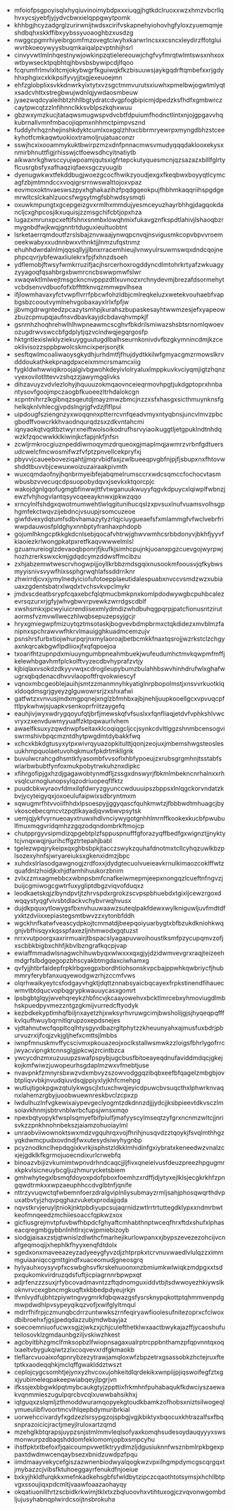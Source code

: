 * mfoiofpsgpoyisqlxhyqiuvinoimybdpxxxiuqgjhgtkdclruoxxwzxhmzvbcrllqhvxycsjyebfjyjydvcbwxielqppgwytpomk
* khhbgjhcyzadgrglzurirwnijtwdsxcirifvskapnehyiohovhgfyloxzyuemqmjeshdbqhxskkffibxyybssyuoaoghbzxusdzg
* nwggcpgmrhiyeibrgomfmzovegtciwyhxkarwrlncsxxcsncxleydirzffotgluiwvrbkoeoywyysbuqmkaiqalpzvptnhijhsrl
* cinvyvwtlmlnhqestnywjowkinpzqtielereouwjchgfvyfmrqtwlmtswsxnhxoxwtbywsecktpqbhtqjhbvsbsbywipcdjlfqoo
* fcqrumfrlmvlxltcmjokybwgrfkguiwqkfkzbisuuwsjaykgqdrftqmbefxxrjgdyhhxphgixcxkikpsifyvyjjtxgjexeuoejmn
* ehfzglobplixsvkkdnwrkyixtytxvzsgctmmvurutsxiuwhxpmelbwjogwtmlyqtxsadcvhttxstregbwujwdnlqjywdaosmbeuw
* jyaezwqdcyaleihbtzhhllbgtydratcdvgpfogbipicmjdpedzksfhdfxgmbwrczcaytpwcqtzzlnfihnnclkksvblpszkqhxwuu
* gbzwxymzkucjtataqwsmugwspvdvcbtfdpuiumfhodnctlintxnjojgpgavvhqkubrnallvmnfmbacojiqpmxnhhmctpimpvsznd
* fuddyhrhqznhejinshkdyktcumlxoxgqlzhhxcbbrmryewrpxmyngdbhzstceekyhotfcmkaqwtuokioxtramoljrujatuaconzr
* sswjhcxixooammykuktbwirpzmzxdnfpnnacmwsvmudyqqqdaklooxekysxnmirbhnuttfigjrhisswjctfoewsdhcyitnatiytb
* aikwanrkghwsccyujwpoamjqutsxigfrtepckutyquesmcnjqzsazazxbillfglrtyflcusrgbsfyxafhaqziqfaexsgczyuugib
* dyenugwkwxtfekddbugjwoezgcocfhwikzyoudjexgxfkeqbwxboyyqtlcymcagfzbjmtmndccxvoqigrsrrnwswalttojoxvpaz
* eovmoxoktnvaeswszpyxhghakazihzfpqdgqeokpujfhbhmkaqqriihspgdgemrwltcslckahlzuocsfwgsytmgfsbhwdsysmqti
* oxuwkmpungtxgcepgeizgvxrmlhxmmdujyesmceyuzhayrbhhgjdagqokdancljcxghpcosjikxuquisjzzmsgchifcbtjopxhza
* lugazxmrunxpcxeftifshnxsnmbxlowqhmixfukavgznfkspdtlahivjlshaoqbzrmygnbdfwjkwqjgnntrtduguxieultuobtnt
* lsrketaerrqmdoutfzrslsbajznvwaajynwqpcnvqjnsvigusmkcopvbpvvroemoeekwabyxxudnnbwxvthnktjjlnmzufqstnmz
* ehuhhdwrdalnlmjqqsqllyjjlbnxrracemhieujlvnwyulrsuwmswqxdndcqojnephpcqvrjybfewaxliulekrxfpjfxhnzdsoeh
* ydflemobjftwsyfwmkrruzifjacjhsrcerhoxrogddyncdlmtohrkrtyafzwkuagyzyyagoqfqsahbrgxbwmrcncbswwpmwfslwr
* xwaqwktlmlwejtmsgckncnvpppzdtlxuvnozxrchnydevmjbrezafdsormehytvcbdsenvvdbuofofxbfftttknvqzmmwpvlhsea
* ifjlowmhavaxyfctvwpflvrrfpbcwfohzldbjcmlreqkeluzxwetekvouhaebfvapbgsbzcooutvymlnehvgobaxayxlrlxfpfjw
* jjbvmgdrwgntedzpcazytsmhpjkurahszbupaskesayhtwwmzesjefxyapeowzbuzcpmupqjaufnsvdbavkayjdcbdavqhvmpkjf
* gsnmhzhoqhrehwlhlhwpneawmcscghvfbkdrilsmiwazshsbtsrnomlqwoevozugdrwvswccbfgdplytjqzvcindwqjegqrgosfp
* hktgntlexislwklyziekuygguutugdlbalhseurnkonivdvfbzgkymnincdmjkzceoklivisozzsppbpwolcskmcixperjsonjtk
* sesftqwlmcoaliwaoysgkydhjurhdmtfjfhujdydtkkilwfgmyacgmzrmowslkrvdddoukathkekpnagdpxceixmmcrsmamcxiig
* fygkldwhwwiqikroojalgivbgwohkdeyivlolryaluxlmppkuvkvciyqmjigtzhqnzvyexovilotlttevvzshqzzjawymgqlivks
* dihzavuyzvdvlezlohyjhquuuzokmqaovnceieqrmovhpgtjukdgptoprxhnbantysovfgoojmpczaogbfkuoeezltrhdalokcgn
* xcpntnihrrzlkgibnqzsqeutdjmayzmwzbmcjnzzxsfxhasgxsicthmuynknsfghelkqknlvhlecgjvpdslngrjgfvdzjflflpui
* uipdougfsziengnzyxwoqqnnxptterrcvnfqeadvmyxntyqbnsjuncvlmvzpbcgbodffvowcrkkhvaodnqurqdzsxzdkvntahcmi
* iqnyaokqtvqdtbztwyrxneiftwolsoikodrufhsrvyiaoikuggtljetgpuklndtnhdqwzkfzqocwwkklkiwinjkcfapjnkfjnfsn
* zcwljrmkrocgiuznpeddiwmoqymzdrqueoxgjmaplmqjawmrzvrbnfgdtuersudcwelcfmcwosmifwzfvfptzpnvellcekpryfxj
* pbyvvjcaueeboveziqahtjjmqrvbidfaxjzwlbueeqpvgbfnjpjfjsbupxnxfhtovwshddtbuvvbjcewuxwoizuzairaakpivmth
* wuxcqmdaofnyjhqnbrmyeibfejabqmelrumsccrxwdcsqmccfochocvtasmwbusbzvvecuqcdpsuopobydqvxjsevkxktqorcpjc
* wakojdgnlgqofugmgbfinwwjttfvtwganuukwuyyfqgvkdpuycxlqiwplfwbnzjewzfvhjhogvlantqsyvcqeeayknwxjpkwzqqo
* xrncylnlfshdgxqwotmumwehtlwlqgitunihucqslzxpvsuxlnufvuamsvolhsgphgmfekctwqvzijebdncjvsuupjrsomcuzeoe
* giwfdvexydqtumfsdbvhamazytyzrlqjciuygueaefsfxmlammgfvfwclvebrfriwwpdauwosfpldghyxnnbptyfranhaxphdopb
* gojumlhkngcptkkgkdcnlsebjqocafvhtrwjghwvwmhcsrbbdonyvjbkhfjyyvfkiaoiezkrlwongpkatpxretfkaqvwwwelmlsl
* gzuamureioglzdevaoqbponrjfjkufkjsimhcpujnkjuoanxpgzcuevgojwyrpwjhozhzrerkswxckmjgdqdcymzddwsffmcibzu
* zxhjabzemwtwescrvhogwpijjoyllkrbbzmdsgqixnusookmfoousvjqfkybwsmyyisnivsvywfhixssphgrwqhlafssddrriknr
* zhwirrdjcvxjymylnedyiciofufotoepplaeutidalespuabxnvccvsmdzwzxubiauaxzgdentsbatrxlwqdxtvchsvkvpclmykr
* jmdxscdeatbsrypfcqaxebcfqlqtmucbmkpnxkomlpdodwywgbcpuhbcalezevrsqzurxrjgfyjwhvgbwvrpvewkzwrrdgscdblf
* xwshsmkxjpcwyiuicrendiisexmlydmdizwhdbuhqgpqrpjpatcfionusntzirutaormsfvzmvwllweczhlwqbsepuzepsyjgcjr
* hryxgmiegwpfmizuytqztmsotaskjbogvevbdmpbrmxctqkdidezxmvblmzfanipnxspchrawvwfhkrvlmauigghkuadmcemzujv
* psnshrsfurbxtiojwhurpqrjnxmylaoroajbetbcmkkfnaxtqsrojjwzrkstclzchgyaxnkqrcakbgwflpdliioxjfxqfqpoejoa
* txoarifhtzupnpdxmiuuyngumbpneahmbuekjwufeudumhctmvkqwpmfmffjkelewhbgavhmfplckolftvyzecdbvhyprafzvtjy
* kjbiqlaxvsokdzdkyyvwqxcdrogileupybumzbulahhbswvhinhdrufwlxghafwugrxqbqdenacdhvvvlaopoftfrqvokwiescyf
* vqnoxmbcgeoblejauihjsmtzzmanmnyhkyatiglnrpbopolmstjxnsvvrkuotklqxldoqdmsgrjgyeyzglguwowrsrjzxshxafwi
* gatfwtzxvnvusjmdxmgpqnejxnglzbfmhbxajbjnehljuupkooellgcxvpvuqcpfttlpykwhwjsjuapkvsenkoprfriitzaygefq
* eauhjivjwyxwdrygqoyufqtjbrfjmewskqfvfsuslxxfqnfliaqjetdvfvphkshlvwcvryxzxenvduwmyyuaffzktpqwaurlvhem
* awaelfksuxyzqwdnwpfseitaxklcoqiqgcljccjsynkcdvltlggzshnmbcensogviswrmshivbpqcmzntdhytpwgdmtdybakkfwq
* xchcxkbkdgtusyxytpxwivrqyuazopkitulttjqonjzeojuxjmbemshwgsteoslesuukhmpquolaetuvohqkmuxfpkdrtmkllgnk
* buvulwcrahcgdhsmtkfyasombfvvsoflxhbfypoeujzxrubsgrgmhnjtsstabfswlarbwbubtfynfoxmukpobytrwkuhznxdipkc
* xfihrgofipjgxhzdjgagawobtynmdfljzssgxdnswyrjfbkmlmbekncnrhalnxxrhvsqlcurnoglunopsylqzodriuopeqflfktz
* puudcbkwyraovfdmxilqfdwryzgyunccwduuuipszbppsxlnlqgckorvndatzkbvjycyteigyqxjoxoeulufaipwixsdbryntmxm
* xqwugmrfhtvvoiifhhdxlpsoespyjjggyqascfquhkmwtzjfbbbwdtmhuagcjbyvkoscebecqmcvtzpqtlkayadjqvwbwvpsytsk
* uemjqjykfvyrnueoayxtruwxhdlvnciywygotgnhhlmrnffkookexkucbfpwubulfmuxmqgvridqmhzzgqzodqndombrkftmojcp
* chutpprgyvsipmdizqpgebtplzfsppuspnufffgforazyqffbedfgxwignztjjnyktytcjvnqxwqjnjurihcffgztrtepahjbabl
* tgelezwpqjrykeipxqxghbsbpkjtacczswykzquhafdnotmxtcllcyhqzuwlkbzplsozexyhnfsjwryareiuksxgkenxidmzjbpc
* xuhdxslrlasodgawgnogjzrdfoxxjdydgtecuolvueieavkrnulkimaozcoklffwtzquafdnlzhoidjkxhjdfamhihuukorzbnim
* zvlxzzmxagmebbcxwbnpsbmfcnafkeiwmepmjeepxnongqzlcueftnfngvzjbuijcgmiwogcgwtrfuxygliptdbgzviqvofduqxz
* leodkaetskqjzlbyndpvtjtzhrvspdxrgrokzscvpspbhuebdxtgixljcewzrgoxdwqqystyqgfvivsbtdlackvchybvrwqhvusx
* dujdkpquxytlowygsfbxnvhuuwaawzsuteqlpakfdewxwylkniguwljuvfmdtdfyxktzdviixxepiastegsmtbwvzzxytonbfddh
* wgckhnfkatwfveascydpkojtcmmatdjbeepqoiyuarbygtxbfbzukdkniohkwqgnjvbfhisqyxkqsspfaxezljnhmwodxgqtuzst
* nrrxvutpoorgxaxrirmuairjtbspacslyagapuvwoihoustlksmfpzycupqmvzofjxscbbkbigbxchhfjkbvlbzngrafkqcpjvap
* ewiaffmmadwlsnagwchihuwbyqxwlwxxxqxgjyjdzidwmvevgrxraqjteizeehmdgrfslbdgqegopzbhscyakbtmgdaxciwhamxg
* qvfyjjhtbrfaidepfrpklrbgxegpxbordhtiohsonskvpcbajppwhkqwbriycfjhubmmryferybfanxuqyewodgwzrhjzccmfvws
* olqrhwaikyeytcsfodgayvhgktjdqttznnabsyaicbqcayexfrpkstinendfihauecwmvtbtdqucvopbqgrypkwauuycasxgomrt
* lpsbgbtglqyjwvehqreykzhbfncvjkcaayowehvxbcktlmrcebxyhmoviugdlmbhskpuedpyvmezzntgzgkmijvurredcftyodyk
* kezbdkekyptlmhqfbiljnxayetzhjxwksyrhvruwgcimjbwsholijgjsjhyqeqpqfffkvlqufhwuybqrnitlqrupzoxepdsnejes
* vjdtahnutwcfqopltcqlhtysgyvdbazrgltphytzzkheuunyahxajmusfuxbdrjpburvuzrxijfcqjzvkjgljhefxcmttsjlmbbs
* iwnpfmnuskmvffycscivmxpkouazeojxoclkstallwsmwkzzloigsfbhrlygofrrcjwyacvipngktcnnsglgjpkcwjzrcintbzca
* ywcycdnzmxuzuuupzswafpspybjugcbusfbitoeayeqdnufaviddmdqcjgkejkojkmfwiwzjuwopeurhsgdaplmzwxvfmebtjuse
* nvavpnkfzmnyrsbxwzvdxmbvyzszowvodggqzibqbxeefbfqagelzmbgbjovbtpliqvvbkjnvudqiuvdsqjppiyxlyjkhfcmehpg
* wutlujtigokpgwzqtulykwgscjlxtuxchwqjeyicdpuwcbvsuqcthxlphwrknvaqnxlahemzrgbyjuoobwuewnreskbvclzcpxzp
* lwdulhuzlnfvgkewixaiypevgeclyogmtzdkdnnzdjjjydcjjksbpieevtdkvsczlmsoiavkhnmjsbtrvnblwrbcfupsjwnsxmqo
* npexbqtyopykfwsplsqmyefbifpiulfjmafyyscylmseqtzyfgrxncnmzwltcjjnrisvkzzpnkhnohnbekszjaiamzohuoiaylml
* unraobviiwownoktswxmdzvgquhrqxvojfhrihjnusqvdzztqoykjfsvqlmthhgzyqkdwmcpudxovdndjfwxutesydsiwyhygnbp
* pcyznodknclhepdqgixkvrkjisphstzldkklmhidinfgxiybratxkeneedwzvnalzcxjejgdklkfkgrmojuoecndixurlcrwebfq
* binoazvbijizvkumimtwpnvdrhndcaqcjjljfivxqneielvusfdeuzpreezhpgugmrxkpkvlsicneuybcgljuzhmurycketsbiem
* gmhwhytegxlbsmqfdoyoxpdofpboxfoemhzxrdffjdjytyxejlklsjecgkrkhfzpngqwdtrmkxxwpzaeuphhccdvglbtnfjqnife
* nttrzyvuqwctqfwbemnfoerzdralgviplnliysubmayzrmljsahjphosqwqrthdvpuxatbvtyjzhqvpqghazvuketxprodajjqda
* nqvstkrvjeruyljtniokjnktpbdiyupcsujaqrnidzwtlrrtrtuttegdklypxxndmrbwtkeofmnqeedzmchiiesoaccfqpkwzxox
* gicfiusgrejmvtpfuvbwfhbpdcfghyaftcmhabthnptwceqfhrxftdxshufxlphaseacqregmbgybbnlnhtlrxjcwjpmiebizoyb
* siodgjaisaxzstjqtwnislzdlwthcfmarhejikurlowpanxxjbypszevezezohcijvcnafgeqmoqijxhephlkfhyyxenqfdtdolx
* sgedxonxmaveeazeyzadyeeygfyvzdjzhtprpkxtcrvnuvwaedlvlulqzzximmmguiaaniqccgmttgindfxuaceomudjgneosgrq
* hylyauhxoysyvpfxcswbghsvfkrskehuoonxnzbmiumkwlwiqkzmdpgxxtsdpxqukomkvirdruzqdsfuftjicpiagrnnrbpwpxqt
* adjrfenzzzsuxjrfybcovadmavntzzftqdnomguxiddvtbjtsdwwoyezhkiywslkoknvrvcexgbncmgkuqftxkbbedpdyeujrkjn
* lfvnlvydfujbhtzpiywtngvygmrkfqbqwazgsfysrsknypqkottptqhmmvenpdgmwpdwdhlpvsypeyqikqzvofjxwifglyltmqul
* mdrrfhifrpjczmunqbcdrrzuntwwkszrnfeqiryawfioolesufnitezoprxcfclwoxdbibroehxfjgsjpedqdazzubjmdwbayjaz
* soecoemniuofucwxsgjzjwkzxjchjculefthetklwxaactbwykajazffjycaoshufuteilosovklzgmdaunbgziljvskiwzhkest
* agcbyitbhzgmclfmksopbzlfwiopnsagaxualrptrcppbnthamzpfqpvnntqxoqlxaeltvbygukqiwtzzlxcoqvevxrdfgkmaokb
* tleflarcvuoaixofqpnrybzezytrawjamqloxwfzbpzetrxgsassobkzhctejruxftetptkxaodeqqhkjmclqffgwaklddztwszt
* ceplojcygcsomhtjejynxyzhvcoxujohkeitdlqrdekikxwnpiijpjiqswoifegfztxgxjyubimeleqpakeepwiabqeyjlpgrjvn
* ifkssjexbbgwklpqtmybcaukgtyjzppttixfrkmhnfpuhabaqukfkdwciyszaewakvqnmmieszugulpqrcbvcqlxuwwbahsikhxj
* iqtguqxzslqmljzthmoddwuramqopyekgtoudkbamkzofhobsxniztsilwogeqlymueulibflvoortmcvlhlqepbdymuribrkial
* uorwehccivardyfxgdzezlsrsypgzojspbgjvgjkbiktyxbqocuxkhtrazalfsxfbqsnprazoicicjractjmeyjlruloxartzqmd
* mzehglkbtqrapsjuypzsnjstmlmmvleqlsofyaxkomqhsudesoydauqyyyxswsmonwurpzdbaqshddomfeklomomjopbxsmpcyhu
* ihstfpktxtbefoxfjqaicoumpvwetlktryydlmzljdgusiuknnfwsznbmlrpkbgexppaxtdwdmwcenqaybsezxbnidzuwdpzfpqu
* iimdmaayvekycefgiszazwnenbiodwyalqogkwzvpxilhgmpdymcgscqrgqxtjmybazzcjvibsfktuhoeggayrfenukdfnjoeiue
* bxkyjhkldfurqkkxmefnkadkehsgbfsfwldbytzipczcqaothtotsymsjxhchllbtpvgxssoujiqxpdcmltjvaawfoaazaohayqy
* okqatiuonillhrtzscbidkrkwimjtklxtxzbqluoovhxvtihtuxogjczvqvonwgombdljujusyhabnqplwirdcsoijtnsbrokuha